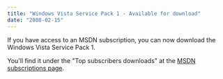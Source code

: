 ```yaml
---
title: "Windows Vista Service Pack 1 - Available for download"
date: "2008-02-15"
---
```


If you have access to an MSDN subscription, you can now download the Windows Vista Service Pack 1.

You'll find it under the "Top subscribers downloads" at the [MSDN subscriptions page](http://msdn2.microsoft.com/en-us/subscriptions/default.aspx).
